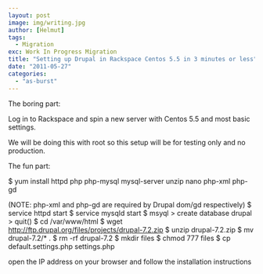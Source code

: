 ```yaml
---
layout: post
image: img/writing.jpg
author: [Helmut]
tags:
  - Migration
exc: Work In Progress Migration
title: "Setting up Drupal in Rackspace Centos 5.5 in 3 minutes or less"
date: "2011-05-27"
categories: 
  - "as-burst"
---
```


The boring part:

Log in to Rackspace and spin a new server with Centos 5.5 and most basic settings.

We will be doing this with root so this setup will be for testing only and no production.

The fun part:

$ yum install httpd php php-mysql mysql-server unzip nano php-xml php-gd

(NOTE: php-xml and php-gd are required by Drupal dom/gd respectively) $ service httpd start $ service mysqld start $ msyql > create database drupal > quit() $ cd /var/www/html $ wget http://ftp.drupal.org/files/projects/drupal-7.2.zip $ unzip drupal-7.2.zip $ mv drupal-7.2/\* . $ rm -rf drupal-7.2 $ mkdir files $ chmod 777 files $ cp default.settings.php settings.php

open the IP address on your browser and follow the installation instructions
